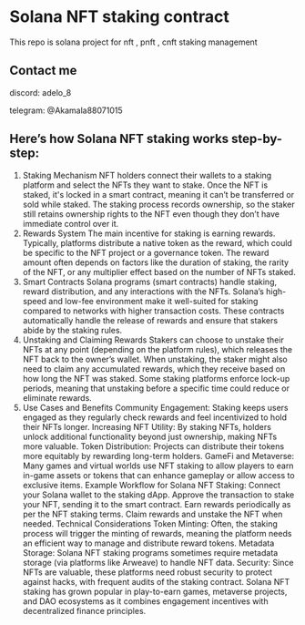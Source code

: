 
# Solana NFT staking contract</h1>

This repo is solana project for nft , pnft , cnft staking management


## Contact me

discord:  adelo_8

telegram: @Akamala88071015



## Here’s how Solana NFT staking works step-by-step:

1. Staking Mechanism
NFT holders connect their wallets to a staking platform and select the NFTs they want to stake.
Once the NFT is staked, it's locked in a smart contract, meaning it can’t be transferred or sold while staked.
The staking process records ownership, so the staker still retains ownership rights to the NFT even though they don’t have immediate control over it.
2. Rewards System
The main incentive for staking is earning rewards. Typically, platforms distribute a native token as the reward, which could be specific to the NFT project or a governance token.
The reward amount often depends on factors like the duration of staking, the rarity of the NFT, or any multiplier effect based on the number of NFTs staked.
3. Smart Contracts
Solana programs (smart contracts) handle staking, reward distribution, and any interactions with the NFTs. Solana’s high-speed and low-fee environment make it well-suited for staking compared to networks with higher transaction costs.
These contracts automatically handle the release of rewards and ensure that stakers abide by the staking rules.
4. Unstaking and Claiming Rewards
Stakers can choose to unstake their NFTs at any point (depending on the platform rules), which releases the NFT back to the owner’s wallet.
When unstaking, the staker might also need to claim any accumulated rewards, which they receive based on how long the NFT was staked.
Some staking platforms enforce lock-up periods, meaning that unstaking before a specific time could reduce or eliminate rewards.
5. Use Cases and Benefits
Community Engagement: Staking keeps users engaged as they regularly check rewards and feel incentivized to hold their NFTs longer.
Increasing NFT Utility: By staking NFTs, holders unlock additional functionality beyond just ownership, making NFTs more valuable.
Token Distribution: Projects can distribute their tokens more equitably by rewarding long-term holders.
GameFi and Metaverse: Many games and virtual worlds use NFT staking to allow players to earn in-game assets or tokens that can enhance gameplay or allow access to exclusive items.
Example Workflow for Solana NFT Staking:
Connect your Solana wallet to the staking dApp.
Approve the transaction to stake your NFT, sending it to the smart contract.
Earn rewards periodically as per the NFT staking terms.
Claim rewards and unstake the NFT when needed.
Technical Considerations
Token Minting: Often, the staking process will trigger the minting of rewards, meaning the platform needs an efficient way to manage and distribute reward tokens.
Metadata Storage: Solana NFT staking programs sometimes require metadata storage (via platforms like Arweave) to handle NFT data.
Security: Since NFTs are valuable, these platforms need robust security to protect against hacks, with frequent audits of the staking contract.
Solana NFT staking has grown popular in play-to-earn games, metaverse projects, and DAO ecosystems as it combines engagement incentives with decentralized finance principles.
